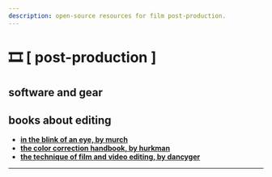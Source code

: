 ```yaml
---
description: open-source resources for film post-production.
---
```


# 🎞 \[ post-production ]

## software and gear





## books about editing

* ****[**in the blink of an eye, by murch**](https://en.wikipedia.org/wiki/In\_the\_Blink\_of\_an\_Eye\_\(Murch\_book\))****
* ****[**the color correction handbook, by hurkman**](https://www.amazon.com/Color-Correction-Handbook-Professional-Techniques/dp/0321713117)****
* ****[**the technique of film and video editing, by dancyger**](https://www.amazon.com/Technique-Film-Video-Editing-Practice/dp/0240813979)****

****
